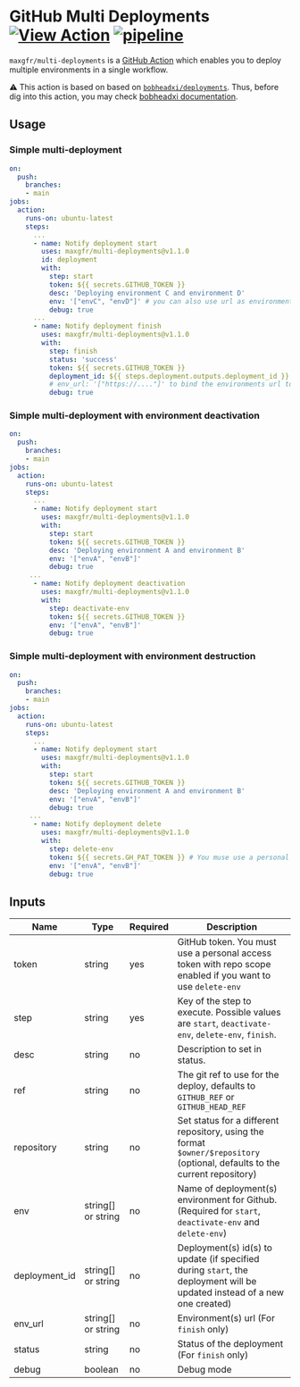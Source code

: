 # GitHub Multi Deployments [![View Action](https://img.shields.io/badge/view-github%20action-yellow.svg)](https://github.com/marketplace/actions/github-multi-deployments) [![pipeline](https://img.shields.io/github/workflow/status/maxgfr/multi-deployments/build-test)](https://github.com/maxgfr/multi-deployments/actions/workflows/build.yaml)

`maxgfr/multi-deployments` is a [GitHub Action](https://github.com/features/actions) which enables you to deploy multiple environments in a single workflow.

:warning: This action is based on based on [`bobheadxi/deployments`](https://github.com/marketplace/actions/github-deployments). Thus, before dig into this action, you may check [bobheadxi documentation](https://github.com/bobheadxi/deployments).

## Usage

### Simple multi-deployment

```yml
on:
  push:
    branches:
    - main
jobs:
  action:
    runs-on: ubuntu-latest
    steps:
      ...
      - name: Notify deployment start
        uses: maxgfr/multi-deployments@v1.1.0
        id: deployment
        with:
          step: start
          token: ${{ secrets.GITHUB_TOKEN }}
          desc: 'Deploying environment C and environment D'
          env: '["envC", "envD"]' # you can also use url as environment such as '["https://...."]'
          debug: true
      ...
      - name: Notify deployment finish
        uses: maxgfr/multi-deployments@v1.1.0
        with:
          step: finish
          status: 'success'
          token: ${{ secrets.GITHUB_TOKEN }}
          deployment_id: ${{ steps.deployment.outputs.deployment_id }}
          # env_url: '["https://...."]' to bind the environments url to the deployment ids
          debug: true
```

### Simple multi-deployment with environment deactivation

```yml
on:
  push:
    branches:
    - main
jobs:
  action:
    runs-on: ubuntu-latest
    steps:
      ...
      - name: Notify deployment start
        uses: maxgfr/multi-deployments@v1.1.0
        with:
          step: start
          token: ${{ secrets.GITHUB_TOKEN }}
          desc: 'Deploying environment A and environment B'
          env: '["envA", "envB"]'
          debug: true
     ...
      - name: Notify deployment deactivation
        uses: maxgfr/multi-deployments@v1.1.0
        with:
          step: deactivate-env
          token: ${{ secrets.GITHUB_TOKEN }}
          env: '["envA", "envB"]'
          debug: true
```

### Simple multi-deployment with environment destruction

```yml
on:
  push:
    branches:
    - main
jobs:
  action:
    runs-on: ubuntu-latest
    steps:
      ...
      - name: Notify deployment start
        uses: maxgfr/multi-deployments@v1.1.0
        with:
          step: start
          token: ${{ secrets.GITHUB_TOKEN }}
          desc: 'Deploying environment A and environment B'
          env: '["envA", "envB"]'
          debug: true
     ...
      - name: Notify deployment delete
        uses: maxgfr/multi-deployments@v1.1.0
        with:
          step: delete-env
          token: ${{ secrets.GH_PAT_TOKEN }} # You muse use a personal access token with repo scope enabled
          env: '["envA", "envB"]'
          debug: true
```

## Inputs

**Name**|**Type**|**Required**|**Description**
-----|-----|-----|-----
token|string|yes|GitHub token. You must use a personal access token with repo scope enabled if you want to use `delete-env`
step|string|yes|Key of the step to execute. Possible values are `start`, `deactivate-env`, `delete-env`, `finish`.
desc|string|no|Description to set in status.
ref|string|no|The git ref to use for the deploy, defaults to `GITHUB_REF` or `GITHUB_HEAD_REF`
repository|string|no|Set status for a different repository, using the format `$owner/$repository` (optional, defaults to the current repository)
env|string[] or string|no|Name of deployment(s) environment for Github. (Required for `start`, `deactivate-env` and `delete-env`)
deployment_id|string[] or string|no|Deployment(s) id(s) to update (if specified during `start`, the deployment will be updated instead of a new one created)
env_url|string[] or string|no|Environment(s) url (For `finish` only)
status|string|no|Status of the deployment (For `finish` only)
debug|boolean|no|Debug mode

